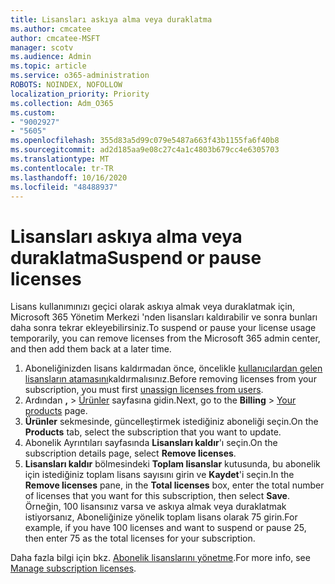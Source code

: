 ```yaml
---
title: Lisansları askıya alma veya duraklatma
ms.author: cmcatee
author: cmcatee-MSFT
manager: scotv
ms.audience: Admin
ms.topic: article
ms.service: o365-administration
ROBOTS: NOINDEX, NOFOLLOW
localization_priority: Priority
ms.collection: Adm_O365
ms.custom:
- "9002927"
- "5605"
ms.openlocfilehash: 355d83a5d99c079e5487a663f43b1155fa6f40b8
ms.sourcegitcommit: ad2d185aa9e08c27c4a1c4803b679cc4e6305703
ms.translationtype: MT
ms.contentlocale: tr-TR
ms.lasthandoff: 10/16/2020
ms.locfileid: "48488937"
---
```

# <a name="suspend-or-pause-licenses"></a><span data-ttu-id="2c9c1-102">Lisansları askıya alma veya duraklatma</span><span class="sxs-lookup"><span data-stu-id="2c9c1-102">Suspend or pause licenses</span></span>

<span data-ttu-id="2c9c1-103">Lisans kullanımınızı geçici olarak askıya almak veya duraklatmak için, Microsoft 365 Yönetim Merkezi 'nden lisansları kaldırabilir ve sonra bunları daha sonra tekrar ekleyebilirsiniz.</span><span class="sxs-lookup"><span data-stu-id="2c9c1-103">To suspend or pause your license usage temporarily, you can remove licenses from the Microsoft 365 admin center, and then add them back at a later time.</span></span>

1. <span data-ttu-id="2c9c1-104">Aboneliğinizden lisans kaldırmadan önce, öncelikle [kullanıcılardan gelen lisansların atamasını](https://docs.microsoft.com/microsoft-365/admin/manage/remove-licenses-from-users)kaldırmalısınız.</span><span class="sxs-lookup"><span data-stu-id="2c9c1-104">Before removing licenses from your subscription, you must first [unassign licenses from users](https://docs.microsoft.com/microsoft-365/admin/manage/remove-licenses-from-users).</span></span>
2. <span data-ttu-id="2c9c1-105">Ardından **,**  >  [Ürünler](https://go.microsoft.com/fwlink/p/?linkid=842054) sayfasına gidin.</span><span class="sxs-lookup"><span data-stu-id="2c9c1-105">Next, go to the **Billing** > [Your products](https://go.microsoft.com/fwlink/p/?linkid=842054) page.</span></span>
3. <span data-ttu-id="2c9c1-106">**Ürünler** sekmesinde, güncelleştirmek istediğiniz aboneliği seçin.</span><span class="sxs-lookup"><span data-stu-id="2c9c1-106">On the **Products** tab, select the subscription that you want to update.</span></span>
4. <span data-ttu-id="2c9c1-107">Abonelik Ayrıntıları sayfasında **Lisansları kaldır**'ı seçin.</span><span class="sxs-lookup"><span data-stu-id="2c9c1-107">On the subscription details page, select **Remove licenses**.</span></span>
5. <span data-ttu-id="2c9c1-108">**Lisansları kaldır** bölmesindeki **Toplam lisanslar** kutusunda, bu abonelik için istediğiniz toplam lisans sayısını girin ve **Kaydet**'i seçin.</span><span class="sxs-lookup"><span data-stu-id="2c9c1-108">In the **Remove licenses** pane, in the **Total licenses** box, enter the total number of licenses that you want for this subscription, then select **Save**.</span></span> <span data-ttu-id="2c9c1-109">Örneğin, 100 lisansınız varsa ve askıya almak veya duraklatmak istiyorsanız, Aboneliğinize yönelik toplam lisans olarak 75 girin.</span><span class="sxs-lookup"><span data-stu-id="2c9c1-109">For example, if you have 100 licenses and want to suspend or pause 25, then enter 75 as the total licenses for your subscription.</span></span>

<span data-ttu-id="2c9c1-110">Daha fazla bilgi için bkz. [Abonelik lisanslarını yönetme](https://docs.microsoft.com/microsoft-365/commerce/licenses/buy-licenses).</span><span class="sxs-lookup"><span data-stu-id="2c9c1-110">For more info, see [Manage subscription licenses](https://docs.microsoft.com/microsoft-365/commerce/licenses/buy-licenses).</span></span>